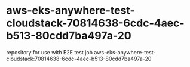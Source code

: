 # aws-eks-anywhere-test-cloudstack-70814638-6cdc-4aec-b513-80cdd7ba497a-20
repository for use with E2E test job aws-eks-anywhere-test-cloudstack:70814638-6cdc-4aec-b513-80cdd7ba497a-20
